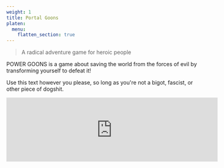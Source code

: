 ```yaml
---
weight: 1
title: Portal Goons
platen:
  menu:
    flatten_section: true
---
```


>A radical adventure game for heroic people

POWER GOONS is a game about saving the world from the forces of evil by transforming yourself to defeat it!

Use this text however you please, so long as you're not a bigot, fascist, or other piece of dogshit.

<iframe frameborder="0" src="https://itch.io/embed/947804" width="552" height="167"><a href="https://spaceboigames.itch.io/power-goons">Power Goons! by Ray Olsen</a></iframe>
